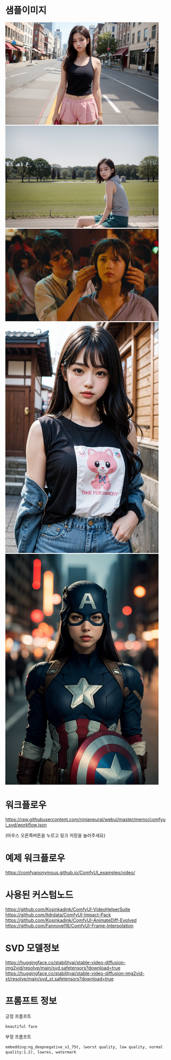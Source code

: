 

# 샘플이미지

<img src="./comfyui_svd/image1.png" width="480"/>
<img src="./comfyui_svd/image2.png" width="480"/>
<img src="./comfyui_svd/image3.jpg" width="480"/>
<img src="./comfyui_svd/image4.png" width="480"/>
<img src="./comfyui_svd/image5.png" width="480"/>

# 워크플로우

<https://raw.githubusercontent.com/ninjaneural/webui/master/memo/comfyui_svd/workflow.json>

(마우스 오른쪽버튼을 누르고 링크 저장을 눌러주세요)

# 예제 워크플로우 

<https://comfyanonymous.github.io/ComfyUI_examples/video/>

# 사용된 커스텀노드

<https://github.com/Kosinkadink/ComfyUI-VideoHelperSuite>
<https://github.com/ltdrdata/ComfyUI-Impact-Pack>
<https://github.com/Kosinkadink/ComfyUI-AnimateDiff-Evolved>
<https://github.com/Fannovel16/ComfyUI-Frame-Interpolation>

# SVD 모델정보

<https://huggingface.co/stabilityai/stable-video-diffusion-img2vid/resolve/main/svd.safetensors?download=true>
<https://huggingface.co/stabilityai/stable-video-diffusion-img2vid-xt/resolve/main/svd_xt.safetensors?download=true>

# 프롬프트 정보

긍정 프롬프트
```
beautiful face
```

부정 프롬프트
```
embedding:ng_deepnegative_v1_75t, (worst quality, low quality, normal quality:1.2), lowres, watermark
```

